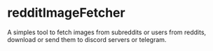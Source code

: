 # redditImageFetcher
A simples tool to fetch images from subreddits or users from reddits, download or send them to discord servers or telegram.
